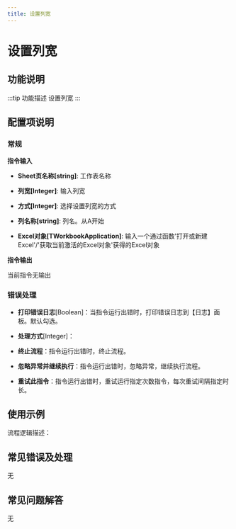 ```yaml
---
title: 设置列宽
---
```


# 设置列宽

## 功能说明

:::tip 功能描述
设置列宽
:::

## 配置项说明

### 常规

**指令输入**

- **Sheet页名称[string]**: 工作表名称

- **列宽[Integer]**: 输入列宽

- **方式[Integer]**: 选择设置列宽的方式

- **列名称[string]**: 列名。从A开始

- **Excel对象[TWorkbookApplication]**: 输入一个通过函数'打开或新建Excel'/'获取当前激活的Excel对象'获得的Excel对象


**指令输出**

当前指令无输出

### 错误处理

- **打印错误日志**[Boolean]：当指令运行出错时，打印错误日志到【日志】面板。默认勾选。

- **处理方式**[Integer]：

 - **终止流程**：指令运行出错时，终止流程。

 - **忽略异常并继续执行**：指令运行出错时，忽略异常，继续执行流程。

 - **重试此指令**：指令运行出错时，重试运行指定次数指令，每次重试间隔指定时长。

## 使用示例

流程逻辑描述：

## 常见错误及处理

无

## 常见问题解答

无

